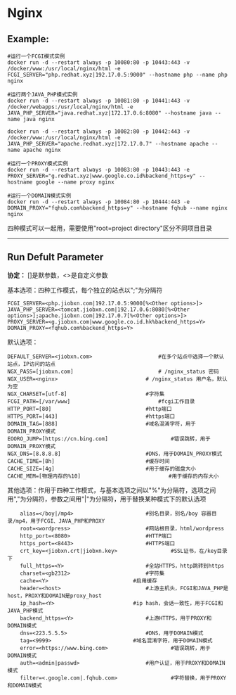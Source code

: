 Nginx
===

## Example:

    #运行一个FCGI模式实例
    docker run -d --restart always -p 10080:80 -p 10443:443 -v /docker/www:/usr/local/nginx/html -e FCGI_SERVER="php.redhat.xyz|192.17.0.5:9000" --hostname php --name php nginx

    #运行两个JAVA_PHP模式实例
    docker run -d --restart always -p 10081:80 -p 10441:443 -v /docker/webapps:/usr/local/nginx/html -e JAVA_PHP_SERVER="java.redhat.xyz|172.17.0.6:8080" --hostname java --name java nginx

    docker run -d --restart always -p 10082:80 -p 10442:443 -v /docker/www:/usr/local/nginx/html -e JAVA_PHP_SERVER="apache.redhat.xyz|172.17.0.7" --hostname apache --name apache nginx

    #运行一个PROXY模式实例
    docker run -d --restart always -p 10083:80 -p 10443:443 -e PROXY_SERVER="g.redhat.xyz|www.google.co.id%backend_https=y" --hostname google --name proxy nginx

    #运行一个DOMAIN模式实例
    docker run -d --restart always -p 10084:80 -p 10444:443 -e DOMAIN_PROXY="fqhub.com%backend_https=y" --hostname fqhub --name nginx nginx

四种模式可以一起用，需要使用"root=project directory"区分不同项目目录

***

## Run Defult Parameter
**协定：** []是默参数，<>是自定义参数



基本选项：四种工作模式，每个独立的站点以";"为分隔符

	FCGI_SERVER=<php.jiobxn.com|192.17.0.5:9000[%<Other options>]>
	JAVA_PHP_SERVER=<tomcat.jiobxn.com|192.17.0.6:8080[%<Other options>];apache.jiobxn.com|192.17.0.7[%<Other options>]>
	PROXY_SERVER=<g.jiobxn.com|www.google.co.id.hk%backend_https=Y>
	DOMAIN_PROXY=<fqhub.com%backend_https=Y>

默认选项：

	DEFAULT_SERVER=<jiobxn.com>						#在多个站点中选择一个默认站点，IP访问的站点
	NGX_PASS=[jiobxn.com]							# /nginx_status 密码
	NGX_USER=<nginx>							# /nginx_status 用户名，默认为空
	NGX_CHARSET=[utf-8]							#字符集
	FCGI_PATH=[/var/www]							#fcgi工作目录
	HTTP_PORT=[80]								#http端口
	HTTPS_PORT=[443]							#https端口
	DOMAIN_TAG=[888]							#域名混淆字符，用于DOMAIN_PROXY模式
	EOORO_JUMP=[https://cn.bing.com]					#错误跳转，用于DOMAIN_PROXY模式
	NGX_DNS=[8.8.8.8]							#DNS，用于DOMAIN_PROXY模式
	CACHE_TIME=[8h]								#缓存时间
	CACHE_SIZE=[4g]								#用于缓存的磁盘大小
	CACHE_MEM=[物理内存的%10]						    #用于缓存的内存大小


其他选项：作用于四种工作模式，与基本选项之间以"%"为分隔符，选项之间用","为分隔符，参数之间用"|"为分隔符，用于替换某种模式下的默认选项

		alias=</boy|/mp4>						#别名目录，别名/boy 容器目录/mp4，用于FCGI、JAVA_PHP和PROXY
		root=<wordpress>						#网站根目录，html/wordpress
		http_port=<8080>						#HTTP端口
		https_port=<8443>						#HTTPS端口
		crt_key=<jiobxn.crt|jiobxn.key>					#SSL证书，在/key目录下
		full_https=<Y>							#全站HTTPS，http跳转到https
		charset=<gb2312>						#字符集
		cache=<Y>							#启用缓存
		header=<host>							#上游主机头，FCGI和JAVA_PHP是host，PROXY和DOMAIN是proxy_host
		ip_hash=<Y>							#ip hash，会话一致性，用于FCGI和JAVA_PHP模式
		backend_https=<Y>						#上游HTTPS，用于PROXY和DOMAIN模式
		dns=<223.5.5.5>							#DNS，用于DOMAIN模式
		tag=<9999>							#域名混淆字符，用于DOMAIN模式
		error=<https://www.bing.com>					#错误跳转，用于DOMAIN模式
		auth=<admin|passwd>						#用户认证，用于PROXY和DOMAIN模式
		filter=<.google.com|.fqhub.com>					#字符替换，用于PROXY和DOMAIN模式
